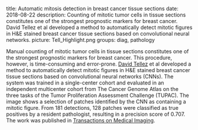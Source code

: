 title: Automatic mitosis detection in breast cancer tissue sections
date: 2018-08-22
description: Counting of mitotic tumor cells in tissue sections constitutes one of the strongest prognostic markers for breast cancer. David Tellez et al developed a method to automatically detect mitotic figures in H&E stained breast cancer tissue sections based on convolutional neural networks.
picture: Tell_Highlight.png
groups: diag, pathology

Manual counting of mitotic tumor cells in tissue sections constitutes one of the strongest prognostic markers for breast cancer. This procedure, however, is time-consuming and error-prone. <a href="https://diagnijmegen.github.io/website-pathology/members/david-tellez/">David Tellez</a> et al developed a method to automatically detect mitotic figures in H&E stained breast cancer tissue sections based on convolutional neural networks (CNNs). The system was trained in a single-center cohort and evaluated in an independent multicenter cohort from The Cancer Genome Atlas on the three tasks of the Tumor Proliferation Assessment Challenge (TUPAC). The image shows a selection of patches identified by the CNN as containing a mitotic figure. From 181 detections, 128 patches were classified as true positives by a resident pathologist, resulting in a precision score of 0.707. The work was published in <a href="https://ieeexplore.ieee.org/document/8327641/">Transactions on Medical Imaging</a>.
